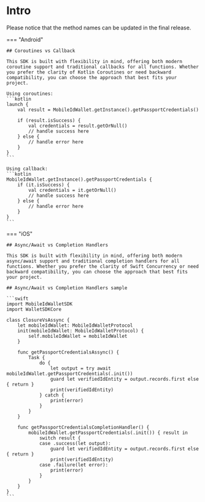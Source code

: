# Intro

Please notice that the method names can be updated in the final release.

=== "Android"

	## Coroutines vs Callback

	This SDK is built with flexibility in mind, offering both modern coroutine support and traditional callbacks for all functions. Whether you prefer the clarity of Kotlin Coroutines or need backward compatibility, you can choose the approach that best fits your project.

	Using coroutines:
    ```kotlin
	launch {
		val result = MobileIdWallet.getInstance().getPassportCredentials()
		
		if (result.isSuccess) {
			val credentials = result.getOrNull()
			// handle success here
		} else {
			// handle error here
		}
	}
    ```

	Using callback:
	```kotlin
	MobileIdWallet.getInstance().getPassportCredentials {
		if (it.isSuccess) {
			val credentials = it.getOrNull()
			// handle success here
		} else {
			// handle error here
		}
	}
	```

=== "iOS"

	## Async/Await vs Completion Handlers

	This SDK is built with flexibility in mind, offering both modern async/await support and traditional completion handlers for all functions. Whether you prefer the clarity of Swift Concurrency or need backward compatibility, you can choose the approach that best fits your project.

	## Async/Await vs Completion Handlers sample

    ```swift
	import MobileIdWalletSDK
	import WalletSDKCore
	
	class ClosureVsAssync {
	    let mobileIdWallet: MobileIdWalletProtocol
	    init(mobileIdWallet: MobileIdWalletProtocol) {
	        self.mobileIdWallet = mobileIdWallet
	    }
	
	    func getPassportCredentialsAssync() {
	        Task {
	            do {
	                let output = try await mobileIdWallet.getPassportCredentials(.init())
	                guard let verifiedIdEntity = output.records.first else { return }
	                print(verifiedIdEntity)
	            } catch {
	                print(error)
	            }
	        }
	    }
		
	    func getPassportCredentialsCompletionHandler() {
	        mobileIdWallet.getPassportCredentials(.init()) { result in
	            switch result {
	            case .success(let output):
	                guard let verifiedIdEntity = output.records.first else { return }
	                print(verifiedIdEntity)
	            case .failure(let error):
	                print(error)
	            }
	        }
	    }
	}
    ```

